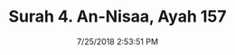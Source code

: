 ---
title       : "Surah 4. An-Nisaa, Ayah 157"
date        : 7/25/2018 2:53:51 PM
draft       : false
type        : "quran"
layout      : "compare"
BookCode    : "CMP"
SurahNumber : "4"
AyahNumber  : "157"
TotalAyah   : "176"
---